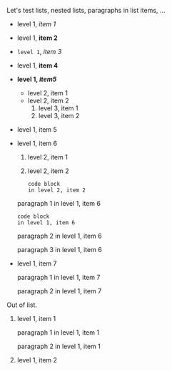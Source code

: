 Let's test lists, nested lists, paragraphs in list items, ...

-   level 1, _item 1_
-   level 1, __item 2__

-   `level 1`, *item 3*
-   level 1, **item 4**
-   **level 1, _item5_**
    -   level 2, item 1
    -   level 2, item 2
        1.  level 3, item 1
        1.  level 3, item 2
-   level 1,
    item 5
-   level 1,
    item 6

    1.  level 2, item 1
    1.  level 2, item 2

            code block
            in level 2, item 2

    paragraph 1 in level 1, item 6

        code block
        in level 1, item 6

    paragraph 2 in level 1, item 6

    paragraph 3 in level 1, item 6

-   level 1, item 7

    paragraph 1 in level 1, item 7

    paragraph 2 in level 1, item 7

Out of list.

1.  level 1, item 1

    paragraph 1 in level 1, item 1

    paragraph 2 in level 1, item 1

1.  level 1, item 2
